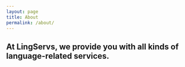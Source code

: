 ```yaml
---
layout: page
title: About
permalink: /about/
---
```


At LingServs, we provide you with all kinds of language-related services. 
---


